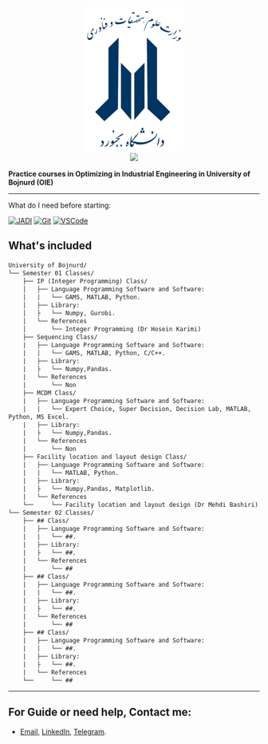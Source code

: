 <p align="center">
  <a href="https://ub.ac.ir/" target="_blank">
    <img src="https://github.com/MKarimi21/University-of-Bojnurd/blob/master/BACKEND/IMG/University_of_Bojnord_logo.png" alt="University of Bojnurd" width="200" height="291">
  </a>
  </br>
  <a href="https://github.com/MKarimi21/University-of-Bojnurd/blob/master/LICENSE" target="_blank"><img src="https://img.shields.io/badge/Licence-MIT-blue" target="_blank"></a>
</p>


**Practice courses in Optimizing in Industrial Engineering in University of Bojnurd (OIE)**

   ---
   
What do I need before starting:

[![JADI](https://img.shields.io/badge/Use--Git%3A-JADI-success)](https://faradars.org/courses/fvgit9609-managed-distributed-edition-using-git#faradars_demo_free)  [![Git](https://img.shields.io/badge/Use--Git%3A-Rocket.ir-red)](https://roocket.ir/series/learn-git-and-github)  [![VSCode](https://img.shields.io/badge/Use--VS--Code%3A-Rocket.ir-blue)](https://roocket.ir/series/coding-with-vscode)



## What's included

``` text
University of Bojnurd/
└── Semester 01 Classes/
    ├── IP (Integer Programming) Class/
    │   ├── Language Programming Software and Software:
    │   |   └── GAMS, MATLAB, Python.
    │   ├── Library:
    │   ├   └── Numpy, Gurobi.
    │   └── References
    │       └── Integer Programming (Dr Hosein Karimi)
    ├── Sequencing Class/
    |   ├── Language Programming Software and Software:
    |   |   └── GAMS, MATLAB, Python, C/C++.
    |   ├── Library:
    |   ├   └── Numpy,Pandas.
    |   └── References
    |       └── Non
    ├── MCDM Class/
    |   ├── Language Programming Software and Software:
    |   |   └── Expert Choice, Super Decision, Decision Lab, MATLAB, Python, MS Excel.
    |   ├── Library:
    |   ├   └── Numpy,Pandas.
    |   └── References
    |       └── Non
    ├── Facility location and layout design Class/
    |   ├── Language Programming Software and Software:
    |   |   └── MATLAB, Python.
    |   ├── Library:
    |   ├   └── Numpy,Pandas, Matplotlib.
    |   └── References
    └──     └── Facility location and layout design (Dr Mehdi Bashiri)
└── Semester 02 Classes/
    ├── ## Class/
    |   ├── Language Programming Software and Software:
    |   |   └── ##.
    |   ├── Library:
    |   ├   └── ##.
    |   └── References
    |       └── ##
    ├── ## Class/
    |   ├── Language Programming Software and Software:
    |   |   └── ##.
    |   ├── Library:
    |   ├   └── ##.
    |   └── References
    |       └── ##   
    ├── ## Class/
    |   ├── Language Programming Software and Software:
    |   |   └── ##.
    |   ├── Library:
    |   ├   └── ##.
    |   └── References
    └──     └── ##
```


     
---
## For Guide or need help, Contact me:
- [Email](mailto:mkarimi21@hotmail.com), [LinkedIn](https://www.linkedin.com/in/mkarimi21/), [Telegram](https://telegram.me/mkarimi21). 
     
            
